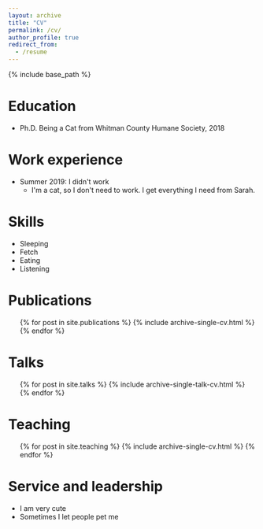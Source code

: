 ```yaml
---
layout: archive
title: "CV"
permalink: /cv/
author_profile: true
redirect_from:
  - /resume
---
```


{% include base_path %}

Education
======
* Ph.D. Being a Cat from Whitman County Humane Society, 2018

Work experience
======
* Summer 2019: I didn't work
  * I'm a cat, so I don't need to work. I get everything I need from Sarah.
  
Skills
======
* Sleeping
* Fetch
* Eating
* Listening

Publications
======
  <ul>{% for post in site.publications %}
    {% include archive-single-cv.html %}
  {% endfor %}</ul>
  
Talks
======
  <ul>{% for post in site.talks %}
    {% include archive-single-talk-cv.html %}
  {% endfor %}</ul>
  
Teaching
======
  <ul>{% for post in site.teaching %}
    {% include archive-single-cv.html %}
  {% endfor %}</ul>
  
Service and leadership
======
* I am very cute
* Sometimes I let people pet me
